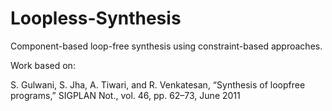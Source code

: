 # Loopless-Synthesis

Component-based loop-free synthesis using constraint-based approaches.  

Work based on:

S. Gulwani, S. Jha, A. Tiwari, and R. Venkatesan, “Synthesis of loopfree \
programs,” SIGPLAN Not., vol. 46, pp. 62–73, June 2011


